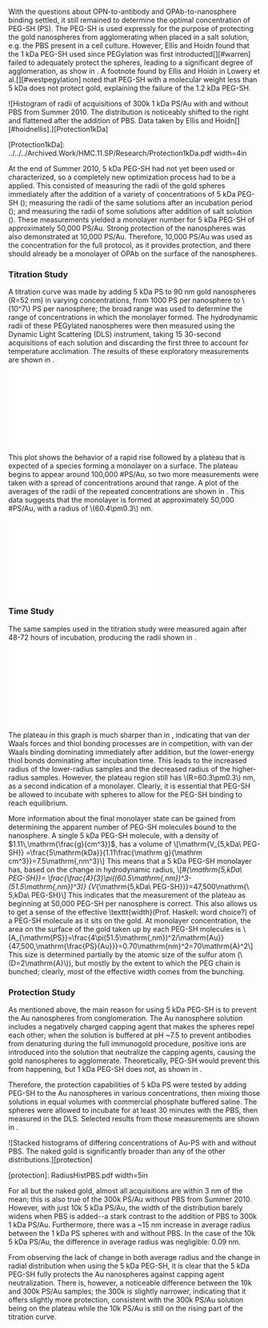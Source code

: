 With the questions about OPN-to-antibody and OPAb-to-nanosphere binding settled, it still remained to determine the optimal concentration of PEG-SH (PS). The PEG-SH is used expressly for the purpose of protecting the gold nanospheres from agglomerating when placed in a salt solution, e.g. the PBS present in a cell culture. However, Ellis and Hoidn found that the 1 kDa PEG-SH used since PEGylation was first introducted[][#warren] failed to adequately protect the spheres, leading to a significant degree of agglomeration, as show in [](#Protection1kDa). A footnote found by Ellis and Hoidn in Lowery et al.[][#westpegylation] noted that PEG-SH with a molecular weight less than 5 kDa does not protect gold, explaining the failure of the 1.2 kDa PEG-SH.

![Histogram of radii of acquisitions of 300k 1 kDa PS/Au with and without PBS from Summer 2010. The distribution is noticeably shifted to the right and flattened after the addition of PBS. Data taken by Ellis and Hoidn[][#hoidnellis].][Protection1kDa]

[Protection1kDa]: ../../../Archived.Work/HMC.11.SP/Research/Protection1kDa.pdf width=4in

At the end of Summer 2010, 5 kDa PEG-SH had not yet been used or characterized, so a completely new optimization process had to be a applied. This consisted of measuring the radii of the gold spheres immediately after the addition of a variety of concentrations of 5 kDa PEG-SH ([](#TitrationStudy)); measuring the radii of the same solutions after an incubation period ([](#TimeStudy)); and measuring the radii of some solutions after addition of salt solution ([](#ProtectionStudy)). These measurements yielded a monolayer number for 5 kDa PEG-SH of approximately 50,000 PS/Au. Strong protection of the nanospheres was also demonstrated at 10,000 PS/Au. Therefore, 10,000 PS/Au was used as the concentration for the full protocol, as it provides protection, and there should already be a monolayer of OPAb on the surface of the nanospheres.

### Titration Study ###

A titration curve was made by adding 5 kDa PS to 90 nm gold nanospheres (R=52 nm) in varying concentrations, from 1000 PS per nanosphere to \\(10^7\\) PS per nanosphere; the broad range was used to determine the range of concentrations in which the monolayer formed. The hydrodynamic radii of these PEGylated nanospheres were then measured using the Dynamic Light Scattering (DLS) instrument, taking 15 30-second acquisitions of each solution and discarding the first three to account for temperature acclimation. The results of these exploratory measurements are shown in [](#5kdaPEGSHnewexpl).

![Plot of hydrodynamic radii of Au nanospheres from 1,000 to \\(10^7\\) PS/Au less than 30 minutes after addition of PS.][5kdaPEGSHnewexpl]

[5kdaPEGSHnewexpl]: ./ImmediateExploratory.pdf

This plot shows the behavior of a rapid rise followed by a plateau that is expected of a species forming a monolayer on a surface. The plateau begins to appear around 100,000 #PS/Au, so two more measurements were taken with a spread of concentrations around that range. A plot of the averages of the radii of the repeated concentrations are shown in [](#5kdaPEGSHnewavg). This data suggests that the monolayer is formed at approximately 50,000 #PS/Au, with a radius of \\(60.4\pm0.3\\) nm.

![Plot of hydrodynamic radii of Au nanospheres at 10,000, 30,000, 100,000, 300,000, and \\(10^6\\) PS/Au less than 30 minutes after addition of PS. Points are formed by taking the mean and standard error of three independent measurements at each concentration.][5kdaPEGSHnewavg]

[5kdaPEGSHnewavg]: ImmediateAvg.pdf

### Time Study ###

The same samples used in the titration study were measured again after 48-72 hours of incubation, producing the radii shown in [](#5kdaPEGSHtime).

![Plot of hydrodynamic radius of Au nanospheres at the same concentrations as in [](#5kdaPEGSHnewavg) 48-72 hours after addition of PS. Points are formed by taking the mean and standard error of three independent measurements at each concentration.][5kdaPEGSHtime]

[5kdaPEGSHtime]: TimeAvg.pdf

The plateau in this graph is much sharper than in [](#5kdaPEGSHnewavg), indicating that van der Waals forces and thiol bonding processes are in competition, with van der Waals binding dominating immediately after addition, but the lower-energy thiol bonds dominating after incubation time. This leads to the increased radius of the lower-radius samples and the decreased radius of the higher-radius samples. However, the plateau region still has \\(R=60.3\pm0.3\\) nm, as a second indication of a monolayer. Clearly, it is essential that PEG-SH be allowed to incubate with spheres to allow for the PEG-SH binding to reach equilibrium.

More information about the final monolayer state can be gained from determining the apparent number of PEG-SH molecules bound to the nanosphere. A single 5 kDa PEG-SH molecule, with a density of $1.11\,\mathrm{\frac{g}{cm^3}}$, has a volume of 
\\[\mathrm{V_{5\,kDa\ PEG-SH}}
=\frac{5\mathrm{kDa}}{1.11\frac{\mathrm g}{\mathrm cm^3}}=7.5\mathrm{\,nm^3}\\]
This means that a 5 kDa PEG-SH monolayer has, based on the change in hydrodynamic radius,
\\[\#_{\mathrm{5\,kDa\ PEG-SH}}=
\frac{\frac{4}{3}\pi((60.5\mathrm{\,nm})^3-(51.5\mathrm{\,nm})^3)} {V_{\mathrm{5\,kDa\ PEG-SH}}}=47,500\mathrm{\ 5\,kDa\ PEG-SH}\\]
This indicates that the measurement of the plateau as beginning at 50,000 PEG-SH per nanosphere is correct. This also allows us to get a sense of the effective \texttt{width}(Prof. Haskell: word choice?) of a PEG-SH molecule as it sits on the gold. At monolayer concentration, the area on the surface of the gold taken up by each PEG-SH molecules is 
\\[A_{\mathrm{PS}}=\frac{4\pi(51.5\mathrm{\,nm})^2/\mathrm{Au}} {47,500\,\mathrm{\frac{PS}{Au}}}=0.70\mathrm{nm}^2=70\mathrm{A}^2\\]
This size is determined partially by the atomic size of the sulfur atom (\\(D=2\mathrm{A}\\)), but mostly by the extent to which the PEG chain is bunched; clearly, most of the effective width comes from the bunching.

### Protection Study ###

As mentioned above, the main reason for using 5 kDa PEG-SH is to prevent the Au nanospheres from conglomeration. The Au nanosphere solution includes a negatively charged capping agent that makes the spheres repel each other; when the solution is buffered at pH ~7.5 to prevent antibodies from denaturing during the full immunogold procedure, positive ions are introduced into the solution that neutralize the capping agents, causing the gold nanospheres to agglomerate. Theoretically, PEG-SH would prevent this from happening, but 1 kDa PEG-SH does not, as shown in [](#Protection1kDa).

Therefore, the protection capabilities of 5 kDa PS were tested by adding PEG-SH to the Au nanospheres in various concentrations, then mixing those solutions in equal volumes with commercial phosphate buffered saline. The spheres were allowed to incubate for at least 30 minutes with the PBS, then measured in the DLS. Selected results from those measurements are shown in [](#protection).

![Stacked histograms of differing concentrations of Au-PS with and without PBS. The naked gold is significantly broader than any of the other distributions.][protection]

[protection]: RadiusHistPBS.pdf width=5in

For all but the naked gold, almost all acquisitions are within 3 nm of the mean; this is also true of the 300k PS/Au without PBS from Summer 2010. However, with just 10k 5 kDa PS/Au, the width of the distribution barely widens when PBS is added--a stark contrast to the addition of PBS to 300k 1 kDa PS/Au. Furthermore, there was a ~15 nm increase in average radius between the 1 kDa PS spheres with and without PBS. In the case of the 10k 5 kDa PS/Au, the difference in average radius was negligible: 0.09 nm.

From observing the lack of change in both average radius and the change in radial distribution when using the 5 kDa PEG-SH, it is clear that the 5 kDa PEG-SH fully protects the Au nanospheres against capping agent neutralization. There is, however, a noticeable difference between the 10k and 300k PS/Au samples; the 300k is slightly narrower, indicating that it offers slightly more protection, consistent with the 300k PS/Au solution being on the plateau while the 10k PS/Au is still on the rising part of the titration curve.